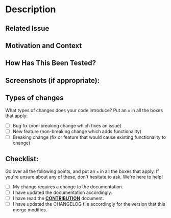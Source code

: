 # Description

<!-- Please describe your pull request in detail.-->

## Related Issue

<!-- Please link to the issue here-->

<!-- If no issue exsits for your pull request, please use a draft pull requests for discussion purposes-->

## Motivation and Context

<!-- Why is this change required? What problem does it solve? -->

## How Has This Been Tested?

<!-- * Please describe in detail how you tested your changes.
* Include details of your testing environment, and the tests you ran to see how your change affects other areas of the code, etc.-->

## Screenshots (if appropriate):

## Types of changes

What types of changes does your code introduce? Put an `x` in all the boxes that apply:
- [ ] Bug fix (non-breaking change which fixes an issue)
- [ ] New feature (non-breaking change which adds functionality)
- [ ] Breaking change (fix or feature that would cause existing functionality to change)

## Checklist:

Go over all the following points, and put an `x` in all the boxes that apply. If you're unsure about any of these, don't hesitate to ask. We're here to help!

- [ ] My change requires a change to the documentation.
- [ ] I have updated the documentation accordingly.
- [ ] I have read the **[CONTRIBUTION](https://github.com/rubrikinc/welcome-to-rubrik-build/blob/master/CONTRIBUTING.md)** document.
- [ ] I have updated the CHANGELOG file accordingly for the version that this merge modifies.
